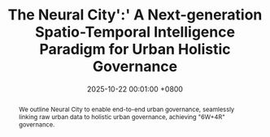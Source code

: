 ---
title:          The Neural City':' A Next-generation Spatio-Temporal Intelligence Paradigm for Urban Holistic Governance
date:           2025-10-22 00:01:00 +0800
selected:       true
pub:            "The Innovation (IF: 25.7)"
pub_date:       "2025"
pub_last:       "Spatial Intelligence System"
abstract: >-
  We outline Neural City to enable end-to-end urban governance, seamlessly linking raw urban data to holistic urban governance, achieving "6W+4R" governance.
  
cover:          assets/images/covers/neuralcity.png
authors:
  - Zhen Dong (Supervisor)
  - Haiping Wang*
  - Zhe Chen
  - Chen Long
  - Yuning Peng
  - Yuan Liu
  - Fuxun Liang
  - Jian Zhou
  - Yiping Chen
  - Fan Zhang
  - Bisheng Yang†
  - Deren Li
links:
  Paper: 
---